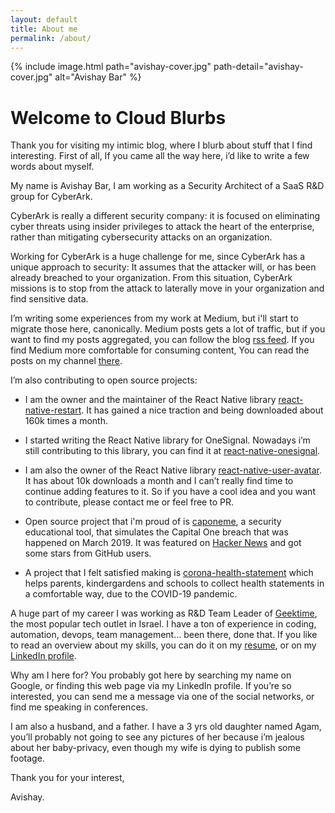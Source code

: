 ```yaml
---
layout: default
title: About me
permalink: /about/
---
```


{% include image.html path="avishay-cover.jpg" path-detail="avishay-cover.jpg" alt="Avishay Bar" %}

# Welcome to Cloud Blurbs #

Thank you for visiting my intimic blog, where I blurb about stuff that I find interesting. First of all, If you came all the way here, i’d like to write a few words about myself.

My name is Avishay Bar, I am working as a Security Architect of a SaaS R&D group for CyberArk. 

CyberArk is really a different security company: it is focused on eliminating cyber threats using insider privileges to attack the heart of the enterprise, rather than mitigating cybersecurity attacks on an organization.

Working for CyberArk is a huge challenge for me, since CyberArk has a unique approach to security: It assumes that the attacker will, or has been already breached to your organization. From this situation, CyberArk missions is to stop from the attack to laterally move in your organization and find sensitive data.

I’m writing some experiences from my work at Medium, but i'll start to migrate those here, canonically. Medium posts gets a lot of traffic, but if you want to find my posts aggregated, you can follow the blog [rss feed](https://cloudblurbs.com/feed.xml). If you find Medium more comfortable for consuming content, You can read the posts on my channel [there](https://medium.com/@avishayil).

I’m also contributing to open source projects:

- I am the owner and the maintainer of the React Native library [react-native-restart](https://github.com/avishayil/react-native-restart). It has gained a nice traction and being downloaded about 160k times a month.

- I started writing the React Native library for OneSignal. Nowadays i’m still contributing to this library, you can find it at [react-native-onesignal](https://github.com/OneSignal/react-native-onesignal).

- I am also the owner of the React Native library [react-native-user-avatar](https://github.com/avishayil/react-native-user-avatar). It has about 10k downloads a month and I can’t really find time to continue adding features to it. So if you have a cool idea and you want to contribute, please contact me or feel free to PR.

- Open source project that i'm proud of is [caponeme](https://github.com/avishayil/caponeme), a security educational tool, that simulates the Capital One breach that was happened on March 2019. It was featured on [Hacker News](https://news.ycombinator.com/item?id=21893261) and got some stars from GitHub users.

- A project that I felt satisfied making is [corona-health-statement](https://avishayil.github.io/corona-health-statement/) which helps parents, kindergardens and schools to collect health statements in a comfortable way, due to the COVID-19 pandemic.

A huge part of my career I was working as R&D Team Leader of [Geektime](https://www.geektime.co.il), the most popular tech outlet in Israel. I have a ton of experience in coding, automation, devops, team management… been there, done that. If you like to read an overview about my skills, you can do it on my [resume](https://github.com/avishayil/avishayil.github.io/blob/master/cv.pdf), or on my [LinkedIn profile](https://www.linkedin.com/in/avishaybar).

Why am I here for? You probably got here by searching my name on Google, or finding this web page via my LinkedIn profile. If you’re so interested, you can send me a message via one of the social networks, or find me speaking in conferences.

I am also a husband, and a father. I have a 3 yrs old daughter named Agam, you’ll probably not going to see any pictures of her because i’m jealous about her baby-privacy, even though my wife is dying to publish some footage.

Thank you for your interest,

Avishay.